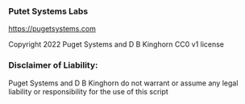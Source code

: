 ### Putet Systems Labs

https://pugetsystems.com

Copyright 2022 Puget Systems and D B Kinghorn
CC0 v1 license

### Disclaimer of Liability:

Puget Systems and D B Kinghorn do not warrant
or assume any legal liability or responsibility for the use of this script
